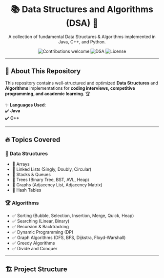 <div align="center">
  <h1>📚 Data Structures and Algorithms (DSA) 🚀</h1>
  <p>
    A collection of fundamental Data Structures & Algorithms implemented in Java, C++, and Python.
  </p>
  
  ![Contributions welcome](https://img.shields.io/badge/Contributions-Welcome-brightgreen.svg)
  ![DSA](https://img.shields.io/badge/Data%20Structures-Algorithms-blue)
  ![License](https://img.shields.io/badge/License-MIT-yellow)

</div>

---

## 📌 **About This Repository**
This repository contains well-structured and optimized **Data Structures** and **Algorithms** implementations for **coding interviews, competitive programming, and academic learning**. 🏆  

✨ **Languages Used**:  
✔️ **Java**  
✔️ **C++**  
  

---

## 🔥 **Topics Covered**
### 📂 **Data Structures**
- 🔹 Arrays  
- 🔹 Linked Lists (Singly, Doubly, Circular)  
- 🔹 Stacks & Queues  
- 🔹 Trees (Binary Tree, BST, AVL, Heap)  
- 🔹 Graphs (Adjacency List, Adjacency Matrix)  
- 🔹 Hash Tables  

### 🏆 **Algorithms**
- ✅ Sorting (Bubble, Selection, Insertion, Merge, Quick, Heap)  
- ✅ Searching (Linear, Binary)  
- ✅ Recursion & Backtracking  
- ✅ Dynamic Programming (DP)  
- ✅ Graph Algorithms (DFS, BFS, Dijkstra, Floyd-Warshall)  
- ✅ Greedy Algorithms  
- ✅ Divide and Conquer  

---

## 🏗 **Project Structure**
